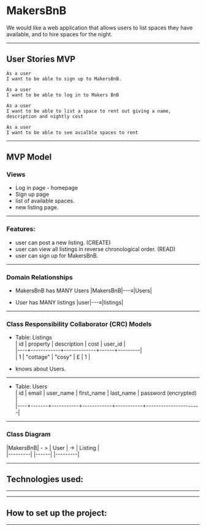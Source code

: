 # MakersBnB

We would like a web application that allows users to list spaces they have available, and to hire spaces for the night.

-------

## User Stories MVP
```
As a user 
I want to be able to sign up to MakersBnB.

As a user 
I want to be able to log in to Makers BnB

As a user 
I want to be able to list a space to rent out giving a name, description and nightly cost

As a user 
I want to be able to see avialble spaces to rent 
```
-----

## MVP Model
### Views
- Log in page - homepage
- Sign up page 
- list of available spaces.
- new listing page.

-----

### Features:
- user can post a new listing. (CREATE)
- user can view all listings in reverse chronological order. (READ)
- user can sign up for MakersBnB.

-----

### Domain Relationships
- MakersBnB has MANY Users
|MakersBnB|---≡|Users|  

- User has MANY listings
|user|---≡|listings|  

------

### Class Responsibility Collaborator (CRC) Models

- Table: Listings  
| id |  property  | description | cost | user_id |  
|----+------------+-------------+------+---------|  
| 1  | "cottage"  |   "cosy"    |   £  |    1    |  
  
- knows about Users.
------
- Table: Users  
| id | email | user_name | first_name | last_name | password (encrypted) |  
|----+-------+-----------+------------+-----------+----------------------|  
 
------

### Class Diagram

|MakersBnB| - > | User | -> | Listing |  
|---------|     |------|    |---------|   

------

 ## Technologies used:
 
------

------
## How to set up the project:

------
